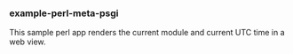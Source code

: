 ### example-perl-meta-psgi

This sample perl app renders the current module and current UTC time in a web view.
